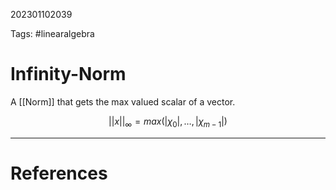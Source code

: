 202301102039

Tags: #linearalgebra 

# Infinity-Norm
A [[Norm]] that gets the max valued scalar of a vector.

$$
||x||_\infty = max(|\chi_0|, \dots, |\chi_{m - 1}|)
$$



---
# References
